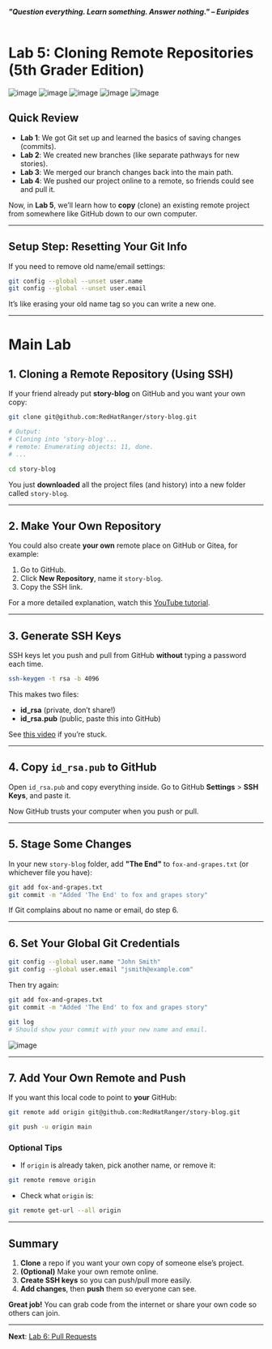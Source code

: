 













***"Question everything. Learn something. Answer nothing." – Euripides***
<br><br>

# Lab 5: Cloning Remote Repositories (5th Grader Edition)

![image](https://github.com/user-attachments/assets/bb0c006d-bdce-4b74-8e9e-222b9a8ce728)
![image](https://github.com/user-attachments/assets/cde069e9-5532-4201-8943-c076c4a166ef)
![image](https://github.com/user-attachments/assets/b4a24a1d-9072-466c-b16f-0fcba96f63a1)
![image](https://github.com/user-attachments/assets/6d9f09e2-e167-4eef-92be-f814c16e2ce6)
![image](https://github.com/user-attachments/assets/5797dff3-cf11-4760-a912-390f574cb392)

## Quick Review
- **Lab 1**: We got Git set up and learned the basics of saving changes (commits).
- **Lab 2**: We created new branches (like separate pathways for new stories).
- **Lab 3**: We merged our branch changes back into the main path.
- **Lab 4**: We pushed our project online to a remote, so friends could see and pull it.

Now, in **Lab 5**, we’ll learn how to **copy** (clone) an existing remote project from somewhere like GitHub down to our own computer.

---

## Setup Step: Resetting Your Git Info

If you need to remove old name/email settings:
```bash
git config --global --unset user.name
git config --global --unset user.email
```
It’s like erasing your old name tag so you can write a new one.

---

# Main Lab

## 1. Cloning a Remote Repository (Using SSH)

If your friend already put **story-blog** on GitHub and you want your own copy:
```bash
git clone git@github.com:RedHatRanger/story-blog.git

# Output:
# Cloning into 'story-blog'...
# remote: Enumerating objects: 11, done.
# ...

cd story-blog
```
You just **downloaded** all the project files (and history) into a new folder called `story-blog`.

---

## 2. Make Your Own Repository

You could also create **your own** remote place on GitHub or Gitea, for example:
1. Go to GitHub.
2. Click **New Repository**, name it `story-blog`.
3. Copy the SSH link.

For a more detailed explanation, watch this [YouTube tutorial](https://www.youtube.com/watch?v=Oaj3RBIoGFc&t=653s).

---

## 3. Generate SSH Keys

SSH keys let you push and pull from GitHub **without** typing a password each time.

```bash
ssh-keygen -t rsa -b 4096
```

This makes two files:
- **id_rsa** (private, don’t share!)
- **id_rsa.pub** (public, paste this into GitHub)

See [this video](https://www.youtube.com/watch?v=X40b9x9BFGo) if you’re stuck.

---

## 4. Copy `id_rsa.pub` to GitHub

Open `id_rsa.pub` and copy everything inside. Go to GitHub **Settings** > **SSH Keys**, and paste it.

Now GitHub trusts your computer when you push or pull.

---

## 5. Stage Some Changes

In your new `story-blog` folder, add **"The End"** to `fox-and-grapes.txt` (or whichever file you have):
```bash
git add fox-and-grapes.txt
git commit -m "Added 'The End' to fox and grapes story"
```

If Git complains about no name or email, do step 6.

---

## 6. Set Your Global Git Credentials

```bash
git config --global user.name "John Smith"
git config --global user.email "jsmith@example.com"
```

Then try again:
```bash
git add fox-and-grapes.txt
git commit -m "Added 'The End' to fox and grapes story"

git log
# Should show your commit with your new name and email.
```
![image](https://github.com/user-attachments/assets/14f004f8-2dbb-4e38-bf34-3022ece1230f)

---

## 7. Add Your Own Remote and Push

If you want this local code to point to **your** GitHub:
```bash
git remote add origin git@github.com:RedHatRanger/story-blog.git

git push -u origin main
```

### Optional Tips
- If `origin` is already taken, pick another name, or remove it:
```bash
git remote remove origin
```
- Check what `origin` is:
```bash
git remote get-url --all origin
```

---

## Summary
1. **Clone** a repo if you want your own copy of someone else’s project.
2. **(Optional)** Make your own remote online.
3. **Create SSH keys** so you can push/pull more easily.
4. **Add changes**, then **push** them so everyone can see.

**Great job!** You can grab code from the internet or share your own code so others can join.

---

**Next**: [Lab 6: Pull Requests](06_git_pull_requests.md)
